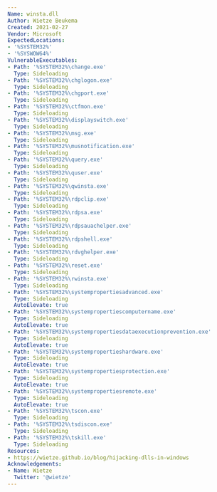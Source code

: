 ```yaml
---
Name: winsta.dll
Author: Wietze Beukema
Created: 2021-02-27
Vendor: Microsoft
ExpectedLocations:
- '%SYSTEM32%'
- '%SYSWOW64%'
VulnerableExecutables:
- Path: '%SYSTEM32%\change.exe'
  Type: Sideloading
- Path: '%SYSTEM32%\chglogon.exe'
  Type: Sideloading
- Path: '%SYSTEM32%\chgport.exe'
  Type: Sideloading
- Path: '%SYSTEM32%\ctfmon.exe'
  Type: Sideloading
- Path: '%SYSTEM32%\displayswitch.exe'
  Type: Sideloading
- Path: '%SYSTEM32%\msg.exe'
  Type: Sideloading
- Path: '%SYSTEM32%\musnotification.exe'
  Type: Sideloading
- Path: '%SYSTEM32%\query.exe'
  Type: Sideloading
- Path: '%SYSTEM32%\quser.exe'
  Type: Sideloading
- Path: '%SYSTEM32%\qwinsta.exe'
  Type: Sideloading
- Path: '%SYSTEM32%\rdpclip.exe'
  Type: Sideloading
- Path: '%SYSTEM32%\rdpsa.exe'
  Type: Sideloading
- Path: '%SYSTEM32%\rdpsauachelper.exe'
  Type: Sideloading
- Path: '%SYSTEM32%\rdpshell.exe'
  Type: Sideloading
- Path: '%SYSTEM32%\rdvghelper.exe'
  Type: Sideloading
- Path: '%SYSTEM32%\reset.exe'
  Type: Sideloading
- Path: '%SYSTEM32%\rwinsta.exe'
  Type: Sideloading
- Path: '%SYSTEM32%\systempropertiesadvanced.exe'
  Type: Sideloading
  AutoElevate: true
- Path: '%SYSTEM32%\systempropertiescomputername.exe'
  Type: Sideloading
  AutoElevate: true
- Path: '%SYSTEM32%\systempropertiesdataexecutionprevention.exe'
  Type: Sideloading
  AutoElevate: true
- Path: '%SYSTEM32%\systempropertieshardware.exe'
  Type: Sideloading
  AutoElevate: true
- Path: '%SYSTEM32%\systempropertiesprotection.exe'
  Type: Sideloading
  AutoElevate: true
- Path: '%SYSTEM32%\systempropertiesremote.exe'
  Type: Sideloading
  AutoElevate: true
- Path: '%SYSTEM32%\tscon.exe'
  Type: Sideloading
- Path: '%SYSTEM32%\tsdiscon.exe'
  Type: Sideloading
- Path: '%SYSTEM32%\tskill.exe'
  Type: Sideloading
Resources:
- https://wietze.github.io/blog/hijacking-dlls-in-windows
Acknowledgements:
- Name: Wietze
  Twitter: '@wietze'
---
```

